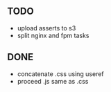 ## TODO ##

- upload asserts to s3
- split nginx and fpm tasks


## DONE ##
- concatenate .css using useref
- proceed .js same as .css
